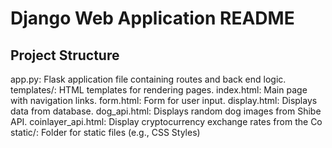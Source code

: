 # Django Web Application README

## Project Structure
app.py: Flask application file containing routes and back end logic.
templates/: HTML templates for rendering pages.
index.html: Main page with navigation links.
form.html: Form for user input.
display.html: Displays data from database.
dog_api.html: Displays random dog images from Shibe API.
coinlayer_api.html: Display cryptocurrency exchange rates from the Co
static/: Folder for static files (e.g., CSS Styles)  
